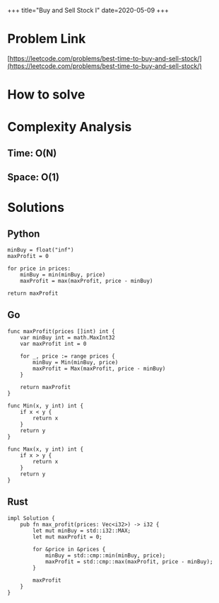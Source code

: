 +++
title="Buy and Sell Stock I"
date=2020-05-09
+++

# Problem Link
[https://leetcode.com/problems/best-time-to-buy-and-sell-stock/](https://leetcode.com/problems/best-time-to-buy-and-sell-stock/)
# How to solve

# Complexity Analysis

## Time: O(N)

## Space: O(1)

# Solutions

## Python
```
minBuy = float("inf")
maxProfit = 0

for price in prices:
    minBuy = min(minBuy, price)
    maxProfit = max(maxProfit, price - minBuy)

return maxProfit
```

## Go
```
func maxProfit(prices []int) int {
    var minBuy int = math.MaxInt32
    var maxProfit int = 0
    
    for _, price := range prices {
        minBuy = Min(minBuy, price)
        maxProfit = Max(maxProfit, price - minBuy)
    }
    
    return maxProfit
}

func Min(x, y int) int {
    if x < y {
        return x
    }
    return y
}

func Max(x, y int) int {
    if x > y {
        return x
    }
    return y
}
```

## Rust
```
impl Solution {
    pub fn max_profit(prices: Vec<i32>) -> i32 {
        let mut minBuy = std::i32::MAX;
        let mut maxProfit = 0;
        
        for &price in &prices {
            minBuy = std::cmp::min(minBuy, price);
            maxProfit = std::cmp::max(maxProfit, price - minBuy);           
        }
        
        maxProfit   
    }
}
```